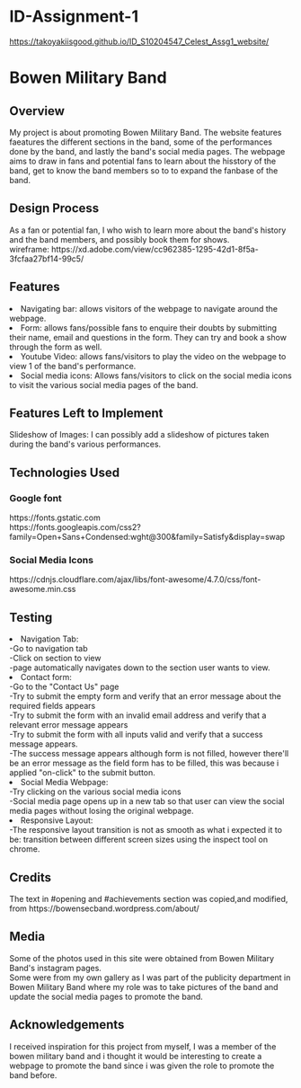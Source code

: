 # ID-Assignment-1
https://takoyakiisgood.github.io/ID_S10204547_Celest_Assg1_website/

<h1>Bowen Military Band</h1>

<h2>Overview</h2>
My project is about promoting Bowen Military Band. The website features faeatures the different sections in the band, some of the performances done by the band, and lastly the band's social media pages. The webpage aims to draw in fans and potential fans to learn about the hisstory of the band, get to know the band members so to to expand the fanbase of the band.

<h2>Design Process</h2>
As a fan or potential fan, I who wish to learn more about the band's history and the band members, and possibly book them for shows.
<br>wireframe: https://xd.adobe.com/view/cc962385-1295-42d1-8f5a-3fcfaa27bf14-99c5/

<h2>Features</h2>
<li>Navigating bar: allows visitors of the webpage to navigate around the webpage.</li>
<li>Form: allows fans/possible fans to enquire their doubts by submitting their name, email and questions in the form. They can try and book a show through the form as well.</li>
<li>Youtube Video: allows fans/visitors to play the video on the webpage to view 1 of the band's performance.</li>
<li>Social media icons: Allows fans/visitors to click on the social media icons to visit the various social media pages of the band.</li>

<h2>Features Left to Implement</h2>

Slideshow of Images: I can possibly add a slideshow of pictures taken during the band's various performances.

<h2>Technologies Used</h2>
<h3>Google font</h3>
https://fonts.gstatic.com<br>
https://fonts.googleapis.com/css2?family=Open+Sans+Condensed:wght@300&family=Satisfy&display=swap
<h3>Social Media Icons</h3>
https://cdnjs.cloudflare.com/ajax/libs/font-awesome/4.7.0/css/font-awesome.min.css

<h2>Testing</h2>
<li>Navigation Tab:
<br>-Go to navigation tab
<br>-Click on section to view
<br>-page automatically navigates down to the section user wants to view.</li>

<li>Contact form:
<br>-Go to the "Contact Us" page
<br>-Try to submit the empty form and verify that an error message about the required fields appears
<br>-Try to submit the form with an invalid email address and verify that a relevant error message appears
<br>-Try to submit the form with all inputs valid and verify that a success message appears.
<br>-The success message appears although form is not filled, however there'll be an error message as the field form has to be filled, this was because i applied "on-click" to the submit button.</li>

<li>Social Media Webpage:
<br>-Try clicking on the various social media icons
<br>-Social media page opens up in a new tab so that user can view the social media pages without losing the original webpage.
<li>Responsive Layout:
<br>-The responsive layout transition is not as smooth as what i expected it to be: transition between different screen sizes using the inspect tool on chrome.</li>

<h2>Credits</h2>
The text in #opening and #achievements section was copied,and modified, from https://bowensecband.wordpress.com/about/

<h2>Media</h2>
Some of the photos used in this site were obtained from Bowen Military Band's instagram pages.
<br>Some were from my own gallery as I was part of the publicity department in Bowen Military Band where my role was to take pictures of the band and update the social media pages to promote the band.

<h2>Acknowledgements</h2>
I received inspiration for this project from myself, I was a member of the bowen military band and i thought it would be interesting to create a webpage to promote the band since i was given the role to promote the band before.
